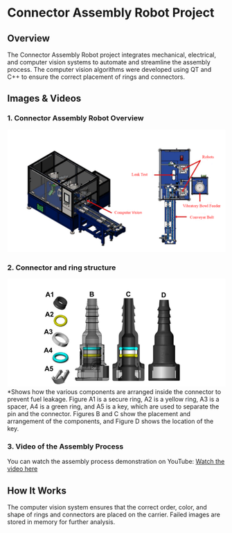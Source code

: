 # Connector Assembly Robot Project

## Overview
The Connector Assembly Robot project integrates mechanical, electrical, and computer vision systems to automate and streamline the assembly process. The computer vision algorithms were developed using QT and C++ to ensure the correct placement of rings and connectors.

## Images & Videos

### 1. Connector Assembly Robot Overview
![Connector Assembly Robot Overview](assembly.png)

### 2. Connector and ring structure
![Connector and ring structure](connector.png)
*Shows how the various components are arranged inside the connector to prevent fuel leakage. Figure A1 is a secure ring, A2 is a yellow ring, A3 is a spacer, A4 is a green ring, and A5 is a key, which are used to separate the pin and the connector. Figures B and C show the placement and arrangement of the components, and Figure D shows the location of the key.

### 3. Video of the Assembly Process
You can watch the assembly process demonstration on YouTube: [Watch the video here](https://youtu.be/jztiVvjA_ks?si=YI1LxK6lXZdeRNa_)

## How It Works
The computer vision system ensures that the correct order, color, and shape of rings and connectors are placed on the carrier. Failed images are stored in memory for further analysis.

